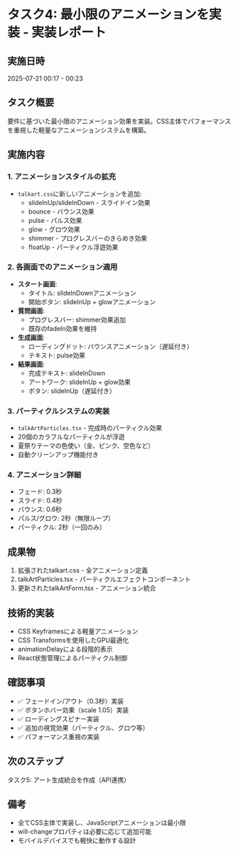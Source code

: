 # タスク4: 最小限のアニメーションを実装 - 実装レポート

## 実施日時
2025-07-21 00:17 - 00:23

## タスク概要
要件に基づいた最小限のアニメーション効果を実装。CSS主体でパフォーマンスを重視した軽量なアニメーションシステムを構築。

## 実施内容

### 1. アニメーションスタイルの拡充
- `talkart.css`に新しいアニメーションを追加:
  - slideInUp/slideInDown - スライドイン効果
  - bounce - バウンス効果
  - pulse - パルス効果
  - glow - グロウ効果
  - shimmer - プログレスバーのきらめき効果
  - floatUp - パーティクル浮遊効果

### 2. 各画面でのアニメーション適用
- **スタート画面**:
  - タイトル: slideInDownアニメーション
  - 開始ボタン: slideInUp + glowアニメーション
- **質問画面**:
  - プログレスバー: shimmer効果追加
  - 既存のfadeIn効果を維持
- **生成画面**:
  - ローディングドット: バウンスアニメーション（遅延付き）
  - テキスト: pulse効果
- **結果画面**:
  - 完成テキスト: slideInDown
  - アートワーク: slideInUp + glow効果
  - ボタン: slideInUp（遅延付き）

### 3. パーティクルシステムの実装
- `talkArtParticles.tsx` - 完成時のパーティクル効果
- 20個のカラフルなパーティクルが浮遊
- 夏祭りテーマの色使い（金、ピンク、空色など）
- 自動クリーンアップ機能付き

### 4. アニメーション詳細
- フェード: 0.3秒
- スライド: 0.4秒
- バウンス: 0.6秒
- パルス/グロウ: 2秒（無限ループ）
- パーティクル: 2秒（一回のみ）

## 成果物
1. 拡張されたtalkart.css - 全アニメーション定義
2. talkArtParticles.tsx - パーティクルエフェクトコンポーネント
3. 更新されたtalkArtForm.tsx - アニメーション統合

## 技術的実装
- CSS Keyframesによる軽量アニメーション
- CSS Transformsを使用したGPU最適化
- animationDelayによる段階的表示
- React状態管理によるパーティクル制御

## 確認事項
- ✅ フェードイン/アウト（0.3秒）実装
- ✅ ボタンホバー効果（scale 1.05）実装
- ✅ ローディングスピナー実装
- ✅ 追加の視覚効果（パーティクル、グロウ等）
- ✅ パフォーマンス重視の実装

## 次のステップ
タスク5: アート生成統合を作成（API連携）

## 備考
- 全てCSS主体で実装し、JavaScriptアニメーションは最小限
- will-changeプロパティは必要に応じて追加可能
- モバイルデバイスでも軽快に動作する設計